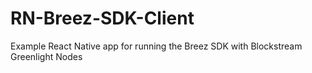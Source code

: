 # RN-Breez-SDK-Client
Example React Native app for running the Breez SDK with Blockstream Greenlight Nodes
